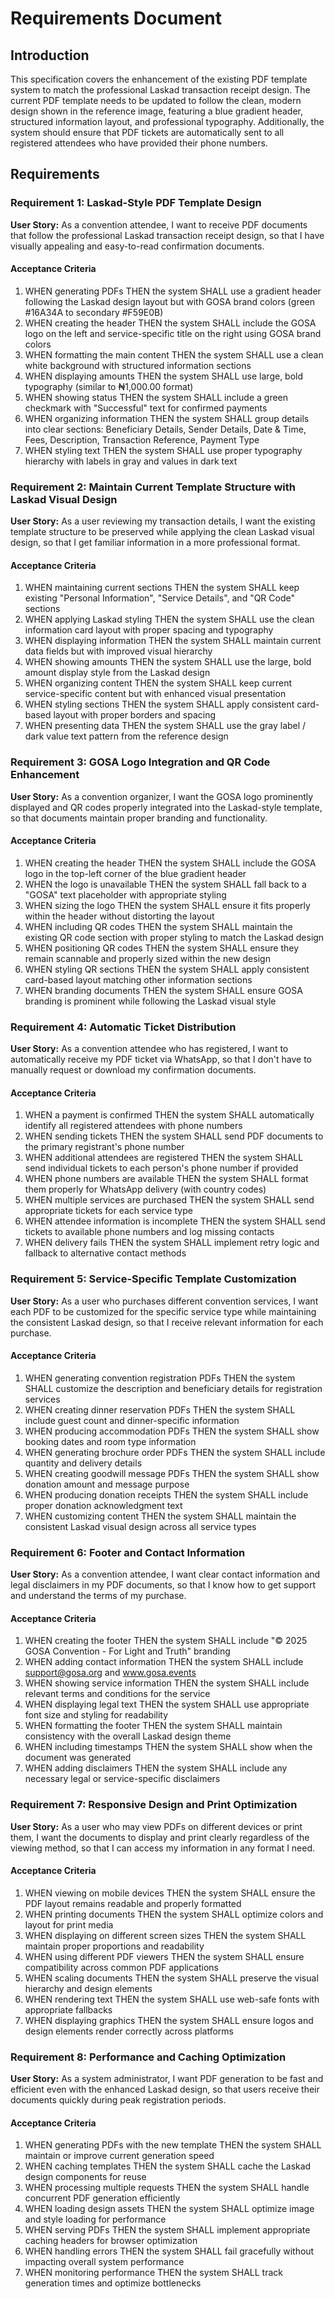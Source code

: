 # Requirements Document

## Introduction

This specification covers the enhancement of the existing PDF template system to match the professional Laskad transaction receipt design. The current PDF template needs to be updated to follow the clean, modern design shown in the reference image, featuring a blue gradient header, structured information layout, and professional typography. Additionally, the system should ensure that PDF tickets are automatically sent to all registered attendees who have provided their phone numbers.

## Requirements

### Requirement 1: Laskad-Style PDF Template Design

**User Story:** As a convention attendee, I want to receive PDF documents that follow the professional Laskad transaction receipt design, so that I have visually appealing and easy-to-read confirmation documents.

#### Acceptance Criteria

1. WHEN generating PDFs THEN the system SHALL use a gradient header following the Laskad design layout but with GOSA brand colors (green #16A34A to secondary #F59E0B)
2. WHEN creating the header THEN the system SHALL include the GOSA logo on the left and service-specific title on the right using GOSA brand colors
3. WHEN formatting the main content THEN the system SHALL use a clean white background with structured information sections
4. WHEN displaying amounts THEN the system SHALL use large, bold typography (similar to ₦1,000.00 format)
5. WHEN showing status THEN the system SHALL include a green checkmark with "Successful" text for confirmed payments
6. WHEN organizing information THEN the system SHALL group details into clear sections: Beneficiary Details, Sender Details, Date & Time, Fees, Description, Transaction Reference, Payment Type
7. WHEN styling text THEN the system SHALL use proper typography hierarchy with labels in gray and values in dark text

### Requirement 2: Maintain Current Template Structure with Laskad Visual Design

**User Story:** As a user reviewing my transaction details, I want the existing template structure to be preserved while applying the clean Laskad visual design, so that I get familiar information in a more professional format.

#### Acceptance Criteria

1. WHEN maintaining current sections THEN the system SHALL keep existing "Personal Information", "Service Details", and "QR Code" sections
2. WHEN applying Laskad styling THEN the system SHALL use the clean information card layout with proper spacing and typography
3. WHEN displaying information THEN the system SHALL maintain current data fields but with improved visual hierarchy
4. WHEN showing amounts THEN the system SHALL use the large, bold amount display style from the Laskad design
5. WHEN organizing content THEN the system SHALL keep current service-specific content but with enhanced visual presentation
6. WHEN styling sections THEN the system SHALL apply consistent card-based layout with proper borders and spacing
7. WHEN presenting data THEN the system SHALL use the gray label / dark value text pattern from the reference design

### Requirement 3: GOSA Logo Integration and QR Code Enhancement

**User Story:** As a convention organizer, I want the GOSA logo prominently displayed and QR codes properly integrated into the Laskad-style template, so that documents maintain proper branding and functionality.

#### Acceptance Criteria

1. WHEN creating the header THEN the system SHALL include the GOSA logo in the top-left corner of the blue gradient header
2. WHEN the logo is unavailable THEN the system SHALL fall back to a "GOSA" text placeholder with appropriate styling
3. WHEN sizing the logo THEN the system SHALL ensure it fits properly within the header without distorting the layout
4. WHEN including QR codes THEN the system SHALL maintain the existing QR code section with proper styling to match the Laskad design
5. WHEN positioning QR codes THEN the system SHALL ensure they remain scannable and properly sized within the new design
6. WHEN styling QR sections THEN the system SHALL apply consistent card-based layout matching other information sections
7. WHEN branding documents THEN the system SHALL ensure GOSA branding is prominent while following the Laskad visual style

### Requirement 4: Automatic Ticket Distribution

**User Story:** As a convention attendee who has registered, I want to automatically receive my PDF ticket via WhatsApp, so that I don't have to manually request or download my confirmation documents.

#### Acceptance Criteria

1. WHEN a payment is confirmed THEN the system SHALL automatically identify all registered attendees with phone numbers
2. WHEN sending tickets THEN the system SHALL send PDF documents to the primary registrant's phone number
3. WHEN additional attendees are registered THEN the system SHALL send individual tickets to each person's phone number if provided
4. WHEN phone numbers are available THEN the system SHALL format them properly for WhatsApp delivery (with country codes)
5. WHEN multiple services are purchased THEN the system SHALL send appropriate tickets for each service type
6. WHEN attendee information is incomplete THEN the system SHALL send tickets to available phone numbers and log missing contacts
7. WHEN delivery fails THEN the system SHALL implement retry logic and fallback to alternative contact methods

### Requirement 5: Service-Specific Template Customization

**User Story:** As a user who purchases different convention services, I want each PDF to be customized for the specific service type while maintaining the consistent Laskad design, so that I receive relevant information for each purchase.

#### Acceptance Criteria

1. WHEN generating convention registration PDFs THEN the system SHALL customize the description and beneficiary details for registration services
2. WHEN creating dinner reservation PDFs THEN the system SHALL include guest count and dinner-specific information
3. WHEN producing accommodation PDFs THEN the system SHALL show booking dates and room type information
4. WHEN generating brochure order PDFs THEN the system SHALL include quantity and delivery details
5. WHEN creating goodwill message PDFs THEN the system SHALL show donation amount and message purpose
6. WHEN producing donation receipts THEN the system SHALL include proper donation acknowledgment text
7. WHEN customizing content THEN the system SHALL maintain the consistent Laskad visual design across all service types

### Requirement 6: Footer and Contact Information

**User Story:** As a convention attendee, I want clear contact information and legal disclaimers in my PDF documents, so that I know how to get support and understand the terms of my purchase.

#### Acceptance Criteria

1. WHEN creating the footer THEN the system SHALL include "© 2025 GOSA Convention - For Light and Truth" branding
2. WHEN adding contact information THEN the system SHALL include support@gosa.org and www.gosa.events
3. WHEN showing service information THEN the system SHALL include relevant terms and conditions for the service
4. WHEN displaying legal text THEN the system SHALL use appropriate font size and styling for readability
5. WHEN formatting the footer THEN the system SHALL maintain consistency with the overall Laskad design theme
6. WHEN including timestamps THEN the system SHALL show when the document was generated
7. WHEN adding disclaimers THEN the system SHALL include any necessary legal or service-specific disclaimers

### Requirement 7: Responsive Design and Print Optimization

**User Story:** As a user who may view PDFs on different devices or print them, I want the documents to display and print clearly regardless of the viewing method, so that I can access my information in any format I need.

#### Acceptance Criteria

1. WHEN viewing on mobile devices THEN the system SHALL ensure the PDF layout remains readable and properly formatted
2. WHEN printing documents THEN the system SHALL optimize colors and layout for print media
3. WHEN displaying on different screen sizes THEN the system SHALL maintain proper proportions and readability
4. WHEN using different PDF viewers THEN the system SHALL ensure compatibility across common PDF applications
5. WHEN scaling documents THEN the system SHALL preserve the visual hierarchy and design elements
6. WHEN rendering text THEN the system SHALL use web-safe fonts with appropriate fallbacks
7. WHEN displaying graphics THEN the system SHALL ensure logos and design elements render correctly across platforms

### Requirement 8: Performance and Caching Optimization

**User Story:** As a system administrator, I want PDF generation to be fast and efficient even with the enhanced Laskad design, so that users receive their documents quickly during peak registration periods.

#### Acceptance Criteria

1. WHEN generating PDFs with the new template THEN the system SHALL maintain or improve current generation speed
2. WHEN caching templates THEN the system SHALL cache the Laskad design components for reuse
3. WHEN processing multiple requests THEN the system SHALL handle concurrent PDF generation efficiently
4. WHEN loading design assets THEN the system SHALL optimize image and style loading for performance
5. WHEN serving PDFs THEN the system SHALL implement appropriate caching headers for browser optimization
6. WHEN handling errors THEN the system SHALL fail gracefully without impacting overall system performance
7. WHEN monitoring performance THEN the system SHALL track generation times and optimize bottlenecks